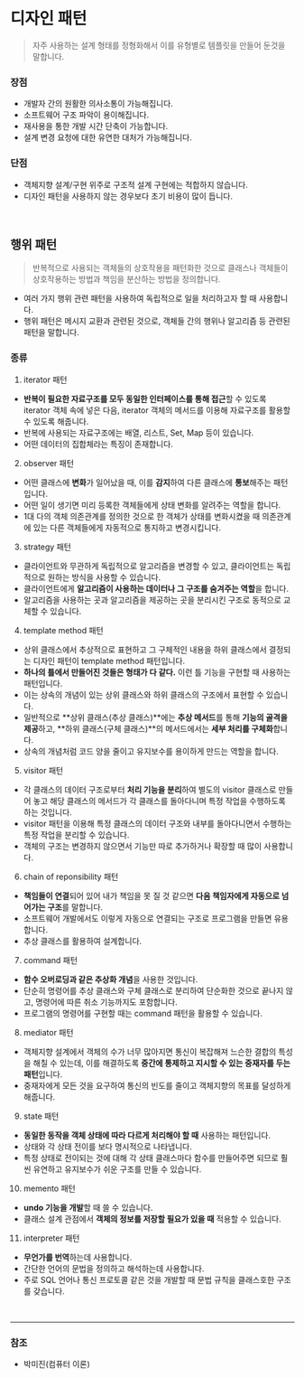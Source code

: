 # 디자인 패턴
> 자주 사용하는 설계 형태를 정형화해서 이를 유형별로 템플릿을 만들어 둔것을 말합니다.
  
### 장점
- 개발자 간의 원활한 의사소통이 가능해집니다.
- 소프트웨어 구조 파악이 용이해집니다.
- 재사용을 통한 개발 시간 단축이 가능합니다.
- 설계 변경 요청에 대한 유연한 대처가 가능해집니다.
  
### 단점
- 객체지향 설계/구현 위주로 구조적 설계 구현에는 적합하지 않습니다.
- 디자인 패턴을 사용하지 않는 경우보다 초기 비용이 많이 듭니다.

<br>

## 행위 패턴
> 반복적으로 사용되는 객체들의 상호작용을 패턴화한 것으로 클래스나 객체들이 상호작용하는 방법과 책임을 분산하는 방법을 정의합니다.
- 여러 가지 행위 관련 패턴을 사용하여 독립적으로 일을 처리하고자 할 때 사용합니다.
- 행위 패턴은 메시지 교환과 관련된 것으로, 객체들 간의 행위나 알고리즘 등 관련된 패턴을 말합니다.

### 종류
1. iterator 패턴
- **반복이 필요한 자료구조를 모두 동일한 인터페이스를 통해 접근**할 수 있도록 iterator 객체 속에 넣은 다음, iterator 객체의 메서드를 이용해 자료구조를 활용할 수 있도록 해줍니다.
- 반복에 사용되는 자료구조에는 배열, 리스트, Set, Map 등이 있습니다.
- 어떤 데이터의 집합체라는 특징이 존재합니다.
  
2. observer 패턴
- 어떤 클래스에 **변화**가 일어났을 때, 이를 **감지**하여 다른 클래스에 **통보**해주는 패턴입니다.
- 어떤 일이 생기면 미리 등록한 객체들에게 상태 변화를 알려주는 역할을 합니다.
- 1대 다의 객체 의존관계를 정의한 것으로 한 객체가 상태를 변화시켰을 때 의존관계에 있는 다른 객체들에게 자동적으로 통지하고 변경시킵니다.
  
3. strategy 패턴
- 클라이언트와 무관하게 독립적으로 알고리즘을 변경할 수 있고, 클라이언트는 독립적으로 원하는 방식을 사용할 수 있습니다.
- 클라이언트에게 **알고리즘이 사용하는 데이터나 그 구조를 숨겨주는 역할**을 합니다.  
- 알고리즘을 사용하는 곳과 알고리즘을 제공하는 곳을 분리시킨 구조로 동적으로 교체할 수 있습니다.
  
4. template method 패턴
- 상위 클래스에서 추상적으로 표현하고 그 구체적인 내용을 하위 클래스에서 결정되는 디자인 패턴이 template method 패턴입니다.
- **하나의 틀에서 만들어진 것들은 형태가 다 같다.** 이런 틀 기능을 구현할 때 사용하는 패턴입니다.
- 이는 상속의 개념이 있는 상위 클래스와 하위 클래스의 구조에서 표현할 수 있습니다.
- 일반적으로 **상위 클래스(추상 클래스)**에는 **추상 메서드**를 통해 **기능의 골격을 제공**하고, **하위 클래스(구체 클래스)**의 메서드에서는 **세부 처리를 구체화**합니다.
- 상속의 개념처럼 코드 양을 줄이고 유지보수를 용이하게 만드는 역할을 합니다.
  
5. visitor 패턴
- 각 클래스의 데이터 구조로부터 **처리 기능을 분리**하여 별도의 visitor 클래스로 만들어 놓고 해당 클래스의 메서드가 각 클래스를 돌아다니며 특정 작업을 수행하도록 하는 것입니다.
- visitor 패턴을 이용해 특정 클래스의 데이터 구조와 내부를 돌아다니면서 수행하는 특정 작업을 분리할 수 있습니다.
- 객체의 구조는 변경하지 않으면서 기능만 따로 추가하거나 확장할 때 많이 사용합니다.
  
6. chain of reponsibility 패턴
- **책임들이 연결**되어 있어 내가 책임을 못 질 것 같으면 **다음 책임자에게 자동으로 넘어가는 구조**를 말합니다.
- 소프트웨어 개발에서도 이렇게 자동으로 연결되는 구조로 프로그램을 만들면 유용합니다.
- 추상 클래스를 활용하여 설계합니다.
  
7. command 패턴
- **함수 오버로딩과 같은 추상화 개념**을 사용한 것입니다.
- 단순히 명령어를 추상 클래스와 구체 클래스로 분리하여 단순화한 것으로 끝나지 않고, 명령어에 따른 취소 기능까지도 포함합니다.
- 프로그램의 명령어를 구현할 때는 command 패턴을 활용할 수 있습니다.
  
8. mediator 패턴
- 객체지향 설계에서 객체의 수가 너무 많아지면 통신이 복잡해져 느슨한 결합의 특성을 해칠 수 있는데, 이를 해결하도록 **중간에 통제하고 지시할 수 있는 중재자를 두는 패턴**입니다.
- 중재자에게 모든 것을 요구하여 통신의 빈도를 줄이고 객체지향의 목표를 달성하게 해줍니다.
  
9. state 패턴
- **동일한 동작을 객체 상태에 따라 다르게 처리해야 할 때** 사용하는 패턴입니다.
- 상태와 각 상태 전이를 보다 명시적으로 나타냅니다.
- 특정 상태로 전이되는 것에 대해 각 상태 클래스마다 함수를 만들어주면 되므로 훨씬 유연하고 유지보수가 쉬운 구조를 만들 수 있습니다.
  
10. memento 패턴
- **undo 기능을 개발**할 때 쓸 수 있습니다.
- 클래스 설계 관점에서 **객체의 정보를 저장할 필요가 있을 때** 적용할 수 있습니다.
  
11. interpreter 패턴
- **무언가를 번역**하는데 사용합니다.
- 간단한 언어의 문법을 정의하고 해석하는데 사용합니다.
- 주로 SQL 언어나 통신 프로토콜 같은 것을 개발할 때 문법 규칙을 클래스호한 구조를 갖습니다.

<br>

---

### 참조
- 박미진(컴퓨터 이론)